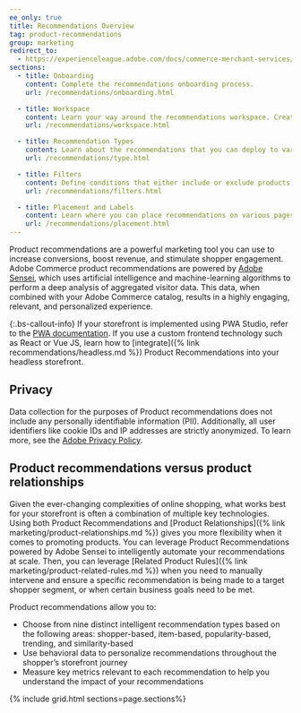 ```yaml
---
ee_only: true
title: Recommendations Overview
tag: product-recommendations
group: marketing
redirect_to:
  - https://experienceleague.adobe.com/docs/commerce-merchant-services/product-recommendations/overview.html
sections:
  - title: Onboarding
    content: Complete the recommendations onboarding process.
    url: /recommendations/onboarding.html

  - title: Workspace
    content: Learn your way around the recommendations workspace. Create and edit recommendations.
    url: /recommendations/workspace.html

  - title: Recommendation Types
    content: Learn about the recommendations that you can deploy to various pages on your site. 
    url: /recommendations/type.html

  - title: Filters
    content: Define conditions that either include or exclude products from being used as recommendations.
    url: /recommendations/filters.html

  - title: Placement and Labels
    content: Learn where you can place recommendations on various pages on your site and suggestions for frequently used labels for each recommendation type.
    url: /recommendations/placement.html
---
```


Product recommendations are a powerful marketing tool you can use to increase conversions, boost revenue, and stimulate shopper engagement. Adobe Commerce product recommendations are powered by [Adobe Sensei](https://www.adobe.com/sensei.html), which uses artificial intelligence and machine-learning algorithms to perform a deep analysis of aggregated visitor data. This data, when combined with your Adobe Commerce catalog, results in a highly engaging, relevant, and personalized experience.

{:.bs-callout-info}
If your storefront is implemented using PWA Studio, refer to the [PWA documentation](https://developer.adobe.com/commerce/pwa-studio/integrations/product-recommendations/). If you use a custom frontend technology such as React or Vue JS, learn how to [integrate]({% link recommendations/headless.md %}) Product Recommendations into your headless storefront.

## Privacy

Data collection for the purposes of Product recommendations does not include any personally identifiable information (PII). Additionally, all user identifiers like cookie IDs and IP addresses are strictly anonymized. To learn more, see the [Adobe Privacy Policy](https://www.adobe.com/privacy/policy.html).

## Product recommendations versus product relationships

Given the ever-changing complexities of online shopping, what works best for your storefront is often a combination of multiple key technologies. Using both Product Recommendations and [Product Relationships]({% link marketing/product-relationships.md %}) gives you more flexibility when it comes to promoting products. You can leverage Product Recommendations powered by Adobe Sensei to intelligently automate your recommendations at scale. Then, you can leverage [Related Product Rules]({% link marketing/product-related-rules.md %}) when you need to manually intervene and ensure a specific recommendation is being made to a target shopper segment, or when certain business goals need to be met.

Product recommendations allow you to:

- Choose from nine distinct intelligent recommendation types based on the following areas: shopper-based, item-based, popularity-based, trending, and similarity-based
- Use behavioral data to personalize recommendations throughout the shopper’s storefront journey
- Measure key metrics relevant to each recommendation to help you understand the impact of your recommendations

{% include grid.html sections=page.sections%}
